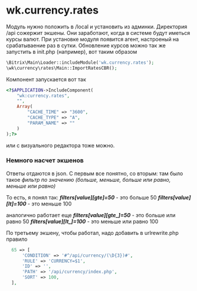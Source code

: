 # wk.currency.rates

Модуль нужно положить в /local и установить из админки. Директория /api сожержит экшены. Они заработают, когда в системе будут иметься курсы валют.
При установке модуля появится агент, настроеный на срабатываение раз в сутки. Обновление курсов можно так же запустить в init.php (например), вот таким образом

```php
\Bitrix\Main\Loader::includeModule('wk.currency.rates');
\wk\currency\rates\Main::ImportRatesCBR();
```

Компонент запускается вот так
```php
<?$APPLICATION->IncludeComponent(
	"wk:currency.rates",
	"",
	Array(
		"CACHE_TIME" => "3600",
		"CACHE_TYPE" => "A",
		"PARAM_NAME" => ""
	)
);?>
```
или с визуального редактора тоже можно.

### Немного насчет экшенов
Ответы отдаются в json. С первым все понятно, со вторым: там было такое 
*фильтр по значению (больше, меньше, больше или равно, меньше или равно)*

То есть, я понял так: 
***filters[value][gte]=50*** - это больше 50
***filters[value][lt]=100*** - это меньше 100

аналогично работает еще 
***filters[value][gte_]=50*** - это больше или равно 50
***filters[value][lt_]=100*** - это меньше или равно 100

По третьему экшену, чтобы работал, надо добавить в urlrewrite.php правило
```php
  65 => [
	  'CONDITION' => '#^/api/currency/(\D{3})#',
	  'RULE' => 'CURRENCY=$1',
	  'ID' => '',
	  'PATH' => '/api/currency/index.php',
	  'SORT' => 100,
  ],
```
